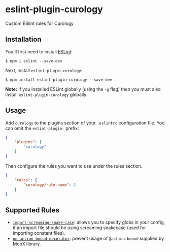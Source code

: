 # eslint-plugin-curology

Custom ESlint rules for Curology

## Installation

You'll first need to install [ESLint](http://eslint.org):

```
$ npm i eslint --save-dev
```

Next, install `eslint-plugin-curology`:

```
$ npm install eslint-plugin-curology --save-dev
```

**Note:** If you installed ESLint globally (using the `-g` flag) then you must also install `eslint-plugin-curology` globally.

## Usage

Add `curology` to the plugins section of your `.eslintrc` configuration file. You can omit the `eslint-plugin-` prefix:

```json
{
    "plugins": [
        "curology"
    ]
}
```


Then configure the rules you want to use under the rules section.

```json
{
    "rules": {
        "curology/rule-name": 2
    }
}
```

## Supported Rules

* [`import-screaming-snake-case`](docs/rules/import-screaming-snake-case.md): allows you to specify globs in your config,
  if an import file should be using screaming snakecase (used for
importing constant files).
* [`no-action-bound-decorator`](docs/rules/no-action-bound-decorator.md): prevent usage of `@action.bound` supplied by MobX library.
